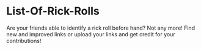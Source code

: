 # List-Of-Rick-Rolls
Are your friends able to identify a rick roll before hand? Not any more! Find new and improved links or upload your links and get credit for your contributions!
